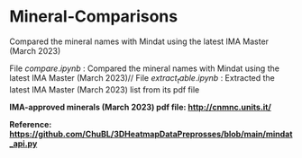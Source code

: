 # Mineral-Comparisons
Compared the mineral names with Mindat using the latest IMA Master (March 2023)


File $compare.ipynb$ : Compared the mineral names with Mindat using the latest IMA Master (March 2023)//
File $extract_table.ipynb$ : Extracted the latest IMA Master (March 2023) list from its pdf file

**IMA-approved minerals (March 2023) pdf file: http://cnmnc.units.it/**

**Reference: https://github.com/ChuBL/3DHeatmapDataPreprosses/blob/main/mindat_api.py**
